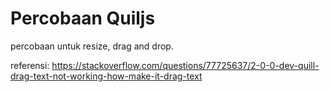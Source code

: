 # Percobaan  Quiljs

percobaan untuk resize, drag and drop.

referensi:
https://stackoverflow.com/questions/77725637/2-0-0-dev-quill-drag-text-not-working-how-make-it-drag-text
